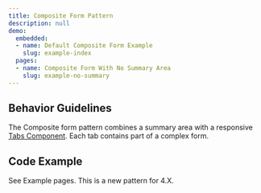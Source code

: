 ```yaml
---
title: Composite Form Pattern
description: null
demo:
  embedded:
  - name: Default Composite Form Example
    slug: example-index
  pages:
  - name: Composite Form With No Summary Area
    slug: example-no-summary
---
```


## Behavior Guidelines

The Composite form pattern combines a summary area with a responsive [Tabs Component](./tabs).  Each tab contains part of a complex form.

## Code Example

See Example pages. This is a new pattern for 4.X.
